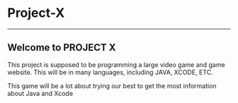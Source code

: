 <h1>Project-X</h1>
<hr>
<h2>Welcome to PROJECT X</h2>
<p>This project is supposed to be programming a large video game and game website. 
This will be in many languages, including JAVA, XCODE, ETC.</p>
This game will be a lot about trying our best to get the most information about Java and Xcode

